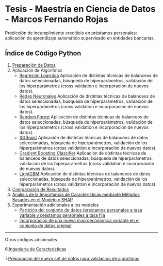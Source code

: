 # Tesis - Maestría en Ciencia de Datos - Marcos Fernando Rojas

Predicción de incumplimiento crediticio en préstamos personales: aplicación de aprendizaje automático supervisado en entidades bancarias.


## Índice de Código Python

1. [Preparación de Datos](./1.%20Tesis%20Maestría%20de%20Ciencia%20de%20Datos%20-%20Preparación%20de%20los%20datos.ipynb)
2. Aplicación de Algoritmos
   - [Regresión Logística](./2.1.%20Tesis%20Maestría%20de%20Ciencia%20de%20Datos%20-%20Regresión%20Logística.ipynb) Aplicación de distintas técnicas de balanceos de datos seleccionadas, búsqueda de hiperparámetros, validación de los hiperparámetros (cross validation e incorporación de nuevos datos).
   - [Redes Neuronales](./2.2.%20Tesis%20Maestría%20de%20Ciencia%20de%20Datos%20-%20Random%20Forest.ipynb) Aplicación de distintas técnicas de balanceos de datos seleccionadas, búsqueda de hiperparámetros, validación de los hiperparámetros (cross validation e incorporación de nuevos datos).
   - [Random Forest](./2.3.%20Tesis%20Maestría%20de%20Ciencia%20de%20Datos%20-%20Redes%20Neuronales.ipynb.ipynb) Aplicación de distintas técnicas de balanceos de datos seleccionadas, búsqueda de hiperparámetros, validación de los hiperparámetros (cross validation e incorporación de nuevos datos).
   - [XGBoost](./2.4.%20Tesis%20Maestría%20de%20Ciencia%20de%20Datos%20-%20XGBoost.ipynb) Aplicación de distintas técnicas de balanceos de datos seleccionadas, búsqueda de hiperparámetros, validación de los hiperparámetros (cross validation e incorporación de nuevos datos).
   - [Gradient Boosting Classifier](./2.5.%20Tesis%20Maestría%20de%20Ciencia%20de%20Datos%20-%20Gradient%20Boosting%20Classifier.ipynb) Aplicación de distintas técnicas de balanceos de datos seleccionadas, búsqueda de hiperparámetros, validación de los hiperparámetros (cross validation e incorporación de nuevos datos).
   - [LightGBM](./2.6.%20Tesis%20Maestría%20de%20Ciencia%20de%20Datos%20-%20LightGBM.ipynb) Aplicación de distintas técnicas de balanceos de datos seleccionadas, búsqueda de hiperparámetros, validación de los hiperparámetros (cross validation e incorporación de nuevos datos).
3. [Comparación de Resultados](./3.%20Tesis%20Maestría%20de%20Ciencia%20de%20Datos%20-%20Comparación%20de%20Resultados.ipynb)
4. [Análisis de la Importancia de Características mediante Métodos Basados en el Modelo y SHAP](./4.%20Tesis%20Maestría%20de%20Ciencia%20de%20Datos%20-%20Análisis%20de%20la%20Importancia%20de%20Características%20mediante%20Métodos%20Basados%20en%20el%20Modelo%20y%20SHAP.ipynb)
5. Experimentación adicionales a los modelos
   - [Partición del conjunto de datos (préstamos personales a tasa variable y préstamos personales a tasa fija](./5.1.%20Tesis%20Maestría%20de%20Ciencia%20de%20Datos%20-%20Partición%20del%20conjunto%20de%20datos%20(préstamos%20personales%20a%20tasa%20variable%20y%20préstamos%20personales%20a%20tasa%20fija).ipynb)
   - [Incorporación de una nueva macroecónomica variable en el conjunto de datos original](./5.2.%20Tesis%20Maestría%20de%20Ciencia%20de%20Datos%20-%20Incorporación%20de%20una%20nueva%20macroecónomica%20variable%20en%20el%20conjunto%20de%20datos%20original.ipynb)

                                                                                                                                                                                                                                                                                                 
---

Otros códigos adicionales 

6.[Ingeniería de Características](./6.%20Tesis%20Maestría%20de%20Ciencia%20de%20Datos%20-%20Ingeniería%20de%20Características.ipynb)

7.[Preparación del nuevo set de datos para validación de algoritmos](./7.%20Tesis%20Maestría%20de%20Ciencia%20de%20Datos%20-%20Preparación%20del%20nuevo%20set%20de%20datos%20para%20validación%20de%20los%20algoritmos.ipynb)
